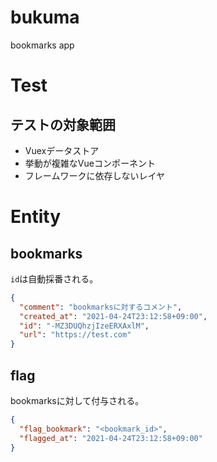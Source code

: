 # bukuma
bookmarks app

# Test

## テストの対象範囲
* Vuexデータストア
* 挙動が複雑なVueコンポーネント
* フレームワークに依存しないレイヤ

# Entity

## bookmarks
`id`は自動採番される。
```json
{
  "comment": "bookmarksに対するコメント",
  "created_at": "2021-04-24T23:12:58+09:00",
  "id": "-MZ3DUQhzjIzeERXAxlM",
  "url": "https://test.com"
}
```

## flag
bookmarksに対して付与される。
```json
{
  "flag_bookmark": "<bookmark_id>",
  "flagged_at": "2021-04-24T23:12:58+09:00"
}
```
